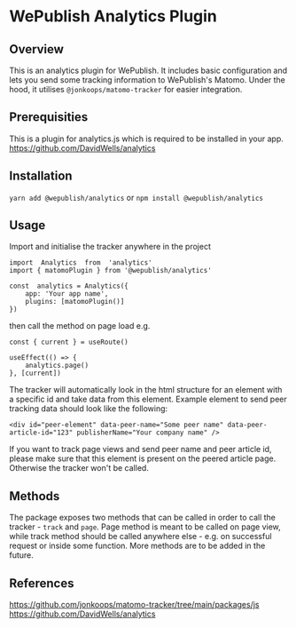 
# WePublish Analytics Plugin

## Overview 

This is an analytics plugin for WePublish. It includes basic configuration and lets you send some tracking information to WePublish's Matomo. Under the hood, it utilises `@jonkoops/matomo-tracker` for easier integration.

## Prerequisities

This is a plugin for analytics.js which is required to be installed in your app.
https://github.com/DavidWells/analytics

## Installation

`yarn add @wepublish/analytics`
or
`npm install @wepublish/analytics`

## Usage

Import and initialise the tracker anywhere in the project

    import  Analytics  from  'analytics'
    import { matomoPlugin } from '@wepublish/analytics'
    
    const  analytics = Analytics({
	    app: 'Your app name',
	    plugins: [matomoPlugin()]
    })

then call the method on page load e.g.

    const { current } = useRoute()
    
    useEffect(() => {
    	analytics.page()
    }, [current])

The tracker will automatically look in the html structure for an element with a specific id and take data from this element. Example element to send peer tracking data should look like the following: 

    <div id="peer-element" data-peer-name="Some peer name" data-peer-article-id="123" publisherName="Your company name" />

If you want to track page views and send peer name and peer article id, please make sure that this element is present on the peered article page. Otherwise the tracker won't be called.

##  Methods

The package exposes two methods that can be called in order to call the tracker - `track` and `page`. Page method is meant to be called on page view, while track method should be called anywhere else - e.g. on successful request or inside some function. More methods are to be added in the future.

## References
https://github.com/jonkoops/matomo-tracker/tree/main/packages/js
https://github.com/DavidWells/analytics